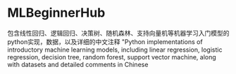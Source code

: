 # MLBeginnerHub
包含线性回归、逻辑回归、决策树、随机森林、支持向量机等机器学习入门模型的python实现，数据，以及详细的中文注释
"Python implementations of introductory machine learning models, including linear regression, logistic regression, decision tree, random forest, support vector machine, along with datasets and detailed comments in Chinese
